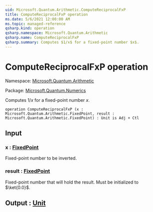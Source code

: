 ```yaml
---
uid: Microsoft.Quantum.Arithmetic.ComputeReciprocalFxP
title: ComputeReciprocalFxP operation
ms.date: 5/6/2021 12:00:00 AM
ms.topic: managed-reference
qsharp.kind: operation
qsharp.namespace: Microsoft.Quantum.Arithmetic
qsharp.name: ComputeReciprocalFxP
qsharp.summary: Computes $1/x$ for a fixed-point number $x$.
---
```


# ComputeReciprocalFxP operation

Namespace: [Microsoft.Quantum.Arithmetic](xref:Microsoft.Quantum.Arithmetic)

Package: [Microsoft.Quantum.Numerics](https://nuget.org/packages/Microsoft.Quantum.Numerics)


Computes $1/x$ for a fixed-point number $x$.

```qsharp
operation ComputeReciprocalFxP (x : Microsoft.Quantum.Arithmetic.FixedPoint, result : Microsoft.Quantum.Arithmetic.FixedPoint) : Unit is Adj + Ctl
```


## Input

### x : [FixedPoint](xref:Microsoft.Quantum.Arithmetic.FixedPoint)

Fixed-point number to be inverted.


### result : [FixedPoint](xref:Microsoft.Quantum.Arithmetic.FixedPoint)

Fixed-point number that will hold the result. Must be initialized to $\ket{0.0}$.



## Output : [Unit](xref:microsoft.quantum.qsharp.valueliterals#unit-literal)


